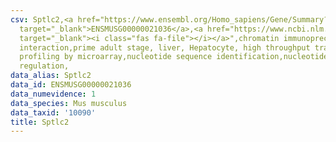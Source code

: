 ```yaml
---
csv: Sptlc2,<a href="https://www.ensembl.org/Homo_sapiens/Gene/Summary?db=core;g=ENSMUSG00000021036"
  target="_blank">ENSMUSG00000021036</a>,<a href="https://www.ncbi.nlm.nih.gov/pubmed/23834426"
  target="_blank"><i class="fas fa-file"></i></a>",chromatin immunoprecipitation assay,direct
  interaction,prime adult stage, liver, Hepatocyte, high throughput transcription
  profiling by microarray,nucleotide sequence identification,nucleotide sequence identification,transcriptional
  regulation,
data_alias: Sptlc2
data_id: ENSMUSG00000021036
data_numevidence: 1
data_species: Mus musculus
data_taxid: '10090'
title: Sptlc2
---
```

